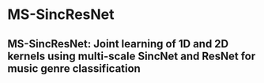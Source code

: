# MS-SincResNet
## MS-SincResNet: Joint learning of 1D and 2D kernels using multi-scale SincNet and ResNet for music genre classification
